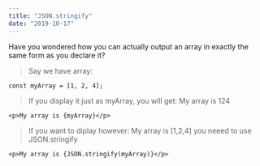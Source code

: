 ```yaml
---
title: "JSON.stringify"
date: "2019-10-17"
---
```

Have you wondered how you can actually output an array in exactly the same form as you declare it?

> Say we have array:
```
const myArray = [1, 2, 4];
```
> If you display it just as myArray, you will get: My array is 124
```
<p>My array is {myArray}</p>
```

> If you want to diplay however: My array is [1,2,4] you neeed to use JSON.stringify
```
<p>My array is {JSON.stringify(myArray)}</p>
```